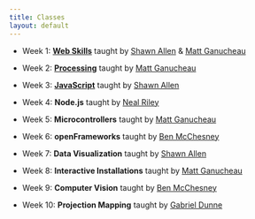 ```yaml
---
title: Classes
layout: default
---
```


* Week 1: **[Web Skills](web-skills/)** taught by [Shawn Allen][] & [Matt Ganucheau][]
* Week 2: **[Processing](processing/)** taught by [Matt Ganucheau][]
* Week 3: **[JavaScript](javascript/)** taught by [Shawn Allen][]
* Week 4: **Node.js** taught by [Neal Riley][]
* Week 5: **Microcontrollers** taught by [Matt Ganucheau][]
* Week 6: **openFrameworks** taught by [Ben McChesney][]
* Week 7: **Data Visualization** taught by [Shawn Allen][]
* Week 8: **Interactive Installations** taught by [Matt Ganucheau][]
* Week 9: **Computer Vision** taught by [Ben McChesney][]
* Week 10: **Projection Mapping** taught by [Gabriel Dunne][]

  [Shawn Allen]: ../instructors/#shawn
  [Matt Ganucheau]: ../instructors/#matt
  [Neal Riley]: ../instructors/#neal
  [Gabriel Dunne]: ../instructors/#gabriel
  [Ben McChesney]: ../instructors/#ben
